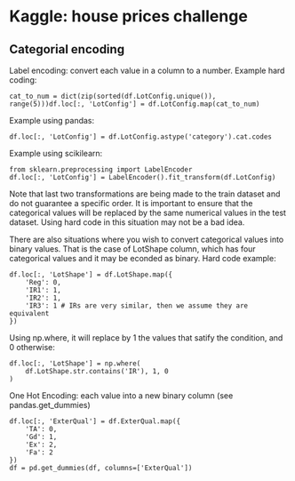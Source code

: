 # Kaggle: house prices challenge
## Categorial encoding

Label encoding: convert each value in a column to a number. Example hard coding:
```
cat_to_num = dict(zip(sorted(df.LotConfig.unique()), range(5)))df.loc[:, 'LotConfig'] = df.LotConfig.map(cat_to_num)
```
Example using pandas:
```
df.loc[:, 'LotConfig'] = df.LotConfig.astype('category').cat.codes
```
Example using scikilearn:
```
from sklearn.preprocessing import LabelEncoder
df.loc[:, 'LotConfig'] = LabelEncoder().fit_transform(df.LotConfig)
```
Note that last two transformations are being made to the train dataset and do not guarantee a specific order. It is important to ensure that the categorical values will be replaced by the same numerical values in the test dataset. Using hard code in this situation may not be a bad idea.

There are also situations where you wish to convert categorical values into binary values. That is the case of LotShape column, which has four categorical values and it may be econded as binary. Hard code example:
```
df.loc[:, 'LotShape'] = df.LotShape.map({
    'Reg': 0,
    'IR1': 1,
    'IR2': 1,
    'IR3': 1 # IRs are very similar, then we assume they are equivalent
})
```
Using np.where, it will replace by 1 the values that satify the condition, and 0 otherwise:
```
df.loc[:, 'LotShape'] = np.where(
    df.LotShape.str.contains('IR'), 1, 0
)
```

One Hot Encoding: each value into a new binary column (see pandas.get_dummies)

```
df.loc[:, 'ExterQual'] = df.ExterQual.map({
    'TA': 0,
    'Gd': 1,
    'Ex': 2,
    'Fa': 2
})
df = pd.get_dummies(df, columns=['ExterQual'])
```